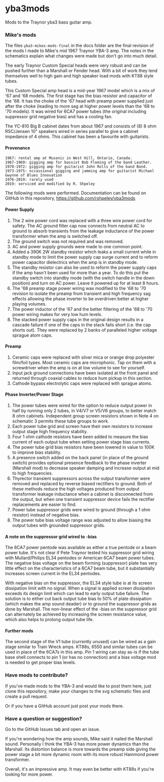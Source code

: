 # yba3mods
Mods to the Traynor yba3 bass guitar amp.

### Mike's mods
The files `yba3-mikes-mods-final` in the docs folder are the final revision of the mods I made to Mike's mid 1967 Traynor YBA-3 amp. The notes in the schematics explain what changes were made but don't go into much detail.

The early Traynor Custom Special heads were very robust and can be pushed further than a Marshall or Fender head. With a bit of work they lend themselves well to high gain and high speaker load mods with KT88 style tubes.

This Custom Special amp head is a mid-year 1967 model which is a mix of '67 and '68 models. The first stage has the bias resistor and capacitor of the '68. It has the choke of the '67 head with preamp power supplied just after the choke (leading to more sag at higher power levels than the '68 to '70 models). It was wired for 6CA7 power tubes (the original including suppressor grid negative bias) and has a cooling fan.

The YC-810 Big B cabinet dates from about 1967 and consists of (8) 8 ohm RSC/Jensen 10" speakers wired in series parallel to give a cabinet impedance of 4 ohms. This cabinet has been a favourite with guitarists. 

#### Provenance
    1967: rental amp at Musonic in West Hill, Ontario, Canada.
    1967-1969: gigging amp for bassist Bob Fleming of the band Leather.
    1970-1972: gigging amp for guitarist John Rolls of the band Bond.
    1973-1975: occassional gigging and jamming amp for guitarist Michael Gwynne of Blues Innovation
    1976-2019: rarely used
    2019: serviced and modified by R. Shpeley

The following mods were performed. Documentation can be found on GitHub in this repository,
    https://github.com/rshpeley/yba3mods

#### Power Supply
1. The 2 wire power cord was replaced with a three wire power cord for safety. The AC ground filter cap now connects from neutral AC to ground to absorb transients from the leakage inductance of the power transformer when the amp is switched off.
2. The ground switch was not required and was removed.
3. AC and power supply grounds were made to one common point.
4. Added a 390K 2W standby resistor which leaks a small current while in standby mode to limit the power supply cap surge current and to reform power capacitor dielectrics when the amp is in standby mode. 
5. The standby resistor can also be used to reform the power supply caps if the amp hasn't been used for more than a year. To do this put the standby switch into standby mode (with the switch handle in the down position) and turn on AC power. Leave it powered up for at least 8 hours.
6. The '68 preamp stage power wiring was modified to the '68 to '70 revision to isolate the preamp from transient and high frequency sag effects allowing the phase inverter to be overdriven better at higher playing volumes. 
7. The power inductor of the '67 and the better filtering of the '68 to '70 power wiring makes for very low hum levels.
8. The stacked power supply caps in the original design results in a cascade failure if one of the caps in the stack fails short (i.e. the cap shorts out). They were replaced by 2 banks of paralleled higher voltage sprague atom caps.

#### Preamp 
1. Ceramic caps were replaced with silver mica or orange drop polyester film/foil types. Most ceramic caps are microphonic. Tap on them with a screwdriver when the amp is on at low volume to see for yourself.
2. Input jack ground connections have been isolated at the front panel and returned through coaxial cables to reduce hum pickup in this section.
3. Cathode bypass electrolytic caps were replaced with sprague atoms.

#### Phase Inverter/Power Stage
1. The power tubes were wired for the option to reduce output power in half by running only 2 tubes, in V4/V7 or V5/V6 groups, to better match 8 ohm cabinets. Independent group screen resistors shown in Note 4 on schematic 3 permits these tube groups to work.
2. Each power tube grid and screen have their own resistors to increase output stage high frequency stability.
3. Four 1 ohm cathode resistors have been added to measure the bias current of each output tube when setting power stage bias currents. 
4. The power tube grid bias resistors have been lowered in value to 100K to improve bias stability.
5. A presence switch added on the back panel (in place of the ground switch) provides optional presence feedback to the phase inverter (Marshall mod) to decrease speaker damping and increase output at mid to high frequencies. 
6. Thyrector transient suppressors across the output transformer were removed and replaced by reverse biased rectifiers to ground. Both of these methods reduce the high voltages produced from output transformer leakage inductance when a cabinet is disconnected from the output, but when one transient suppressor device fails the rectifier replacements are easier to find.
7. Power tube suppressor grids were wired to ground (through a 1 ohm resistor) instead of negative bias.
8. The power tube bias voltage range was adjusted to allow biasing the output tubes with grounded suppressor grids.

#### A note on the suppressor grid wired to -bias
The 6CA7 power pentode was available as either a true pentode or a beam power tube. It's not clear if Pete Traynor tested his suppressor grid wiring with Mullard/Philips EL34 pentodes or American 6CA7 beam power tubes. The negative bias voltage on the beam forming (suppressor) plate has very little effect on the characteristics of a 6CA7 beam tube, but it substantially increases screen current in the EL34 pentodes. 

With negative bias on the suppressor, the EL34 style tube is at its screen dissipation limit with no signal. When a signal is applied screen dissipation exceeds its design limit which can lead to early output tube failure. The solution is to either cut back output tube bias to 50% of plate dissipation (which makes the amp sound deader) or to ground the suppressor grids as done by Marshall. The non-linear effect of the -bias on the suppressor grid can alternately be achieved by increasing the screen resistance value, which also helps to prolong output tube life.

#### Further mods

The second stage of the V1 tube (currently unused) can be wired as a gain stage similar to Train Wreck amps. KT88s, 6550 and similar tubes can be used in place of the 6CA7s in this amp. Pin 1 wiring can stay as-is if the tube base shell connects to pin 1 (or has no connection) and a bias voltage mod is needed to get proper bias levels.

### Have mods to contribute?
If you've made mods to the YBA-3 and would like to post them here, just clone this repository, make your changes to the svg schematic files and create a pull request.

Or if you have a GitHub account just post your mods there.

### Have a question or suggestion?
Go to the GitHub Issues tab and open an issue.

If you're wondering how the amp sounds, Mike said it nailed the Marshall sound. Personally I think the YBA-3 has more power dynamics than the Marshall. Its distortion balance is more towards the preamp side giving the power stage a bit more dynamic room with its more robust Hammond power transformer. 

Overall, it's an impressive amp. It may even be better with KT88s if you're looking for more power.
